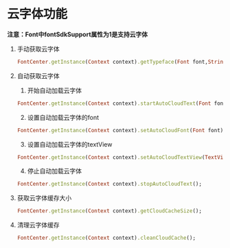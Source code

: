 # 云字体功能
**注意：Font中fontSdkSupport属性为1是支持云字体**
1. 手动获取云字体
    ```ruby
    FontCenter.getInstance(Context context).getTypeface(Font font,String text,CloudFontCallBack callBack);
	```
2. 自动获取云字体

    1. 开始自动加载云字体
    ```ruby
    FontCenter.getInstance(Context context).startAutoCloudText(Font font,TextView textView);
	```
	2. 设置自动加载云字体的font
	 ```ruby
    FontCenter.getInstance(Context context).setAutoCloudFont(Font font)；
    ```
    3. 设置自动加载云字体的textView
	 ```ruby
	FontCenter.getInstance(Context context).setAutoCloudTextView(TextView textView)；
	```
	4. 停止自动加载云字体
	 ```ruby
    FontCenter.getInstance(Context context).stopAutoCloudText();
	```
3. 获取云字体缓存大小
    ```ruby
    FontCenter.getInstance(Context context).getCloudCacheSize();
    ```
4. 清理云字体缓存
    ```ruby
    FontCenter.getInstance(Context context).cleanCloudCache();
    ```

